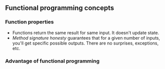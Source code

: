 ## Functional programming concepts

### Function properties

- Functions return the same result for same input.  It doesn't update state. 
- *Method signature honesty* guarantees that for a given number of inputs, you'll get specific possible outputs. There are no surprises, exceptions, etc.


### Advantage of functional programming


